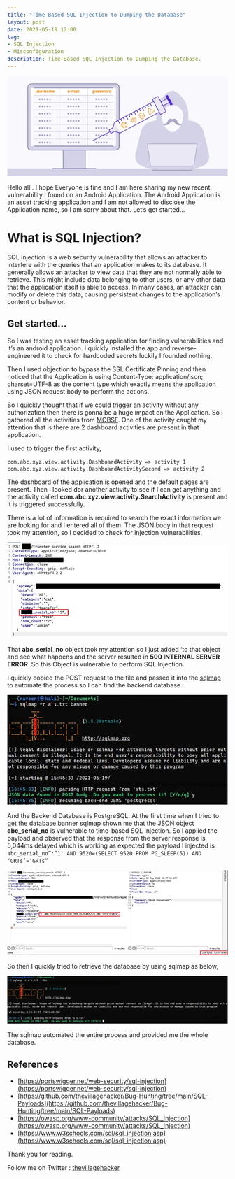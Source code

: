 ```yaml
---
title: "Time-Based SQL Injection to Dumping the Database"
layout: post
date: 2021-05-19 12:00
tag:
- SQL Injection
- Misconfiguration
description: Time-Based SQL Injection to Dumping the Database.
---
```


![img](1.webp)

Hello all!. I hope Everyone is fine and I am here sharing my new recent vulnerability I found on an Android Application. The Android Application is an asset tracking application and I am not allowed to disclose the Application name, so I am sorry about that. Let’s get started…

# What is SQL Injection?
SQL injection is a web security vulnerability that allows an attacker to interfere with the queries that an application makes to its database. It generally allows an attacker to view data that they are not normally able to retrieve. This might include data belonging to other users, or any other data that the application itself is able to access. In many cases, an attacker can modify or delete this data, causing persistent changes to the application’s content or behavior.

## Get started…
So I was testing an asset tracking application for finding vulnerabilities and it’s an android application. I quickly installed the app and reverse-engineered it to check for hardcoded secrets luckily I founded nothing.

Then I used objection to bypass the SSL Certificate Pinning and then noticed that the Application is using Content-Type: application/json; charset=UTF-8 as the content type which exactly means the application using JSON request body to perform the actions.

So I quickly thought that if we could trigger an activity without any authorization then there is gonna be a huge impact on the Application. So I gathered all the activities from [MOBSF](https://github.com/MobSF/Mobile-Security-Framework-MobSF). One of the activity caught my attention that is there are 2 dashboard activities are present in that application.

I used to trigger the first activity,

```
com.abc.xyz.view.activity.DashboardActivity => activity 1
com.abc.xyz.view.activity.DashboardActivitySecond => activity 2
```

The dashboard of the application is opened and the default pages are present. Then I looked dor another activity to see if I can get anything and the activity called **com.abc.xyz.view.activity.SearchActivity** is present and it is triggered successfully.

There is a lot of information is required to search the exact information we are looking for and I entered all of them. The JSON body in that request took my attention, so I decided to check for injection vulnerabilities.

![img](2.webp)

That **abc_serial_no** object took my attention so I just added ‘to that object and see what happens and the server resulted in **500 INTERNAL SERVER ERROR**. So this Object is vulnerable to perform SQL Injection.

I quickly copied the POST request to the file and passed it into the [sqlmap](https://sqlmap.org/) to automate the process so I can find the backend database.

![img](3.webp)

And the Backend Database is PostgreSQL. At the first time when I tried to get the database banner sqlmap shown me that the JSON object **abc_serial_no** is vulnerable to time-based SQL injection. So I applied the payload and observed that the response from the server response is 5,044ms delayed which is working as expected the payload I injected is `abc_serial_no”:”1' AND 9520=(SELECT 9520 FROM PG_SLEEP(5)) AND ‘GRTs’=’GRTs”`

![img](4.webp)

So then I quickly tried to retrieve the database by using sqlmap as below,

![img](5.webp)

The sqlmap automated the entire process and provided me the whole database.

## References
- [https://portswigger.net/web-security/sql-injection](https://portswigger.net/web-security/sql-injection)
- [https://github.com/thevillagehacker/Bug-Hunting/tree/main/SQL-Payloads](https://github.com/thevillagehacker/Bug-Hunting/tree/main/SQL-Payloads)
- [https://owasp.org/www-community/attacks/SQL_Injection](https://owasp.org/www-community/attacks/SQL_Injection)
- [https://www.w3schools.com/sql/sql_injection.asp](https://www.w3schools.com/sql/sql_injection.asp)

Thank you for reading.

Follow me on Twitter : [thevillagehacker](https://twitter.com/thevillagehackr)